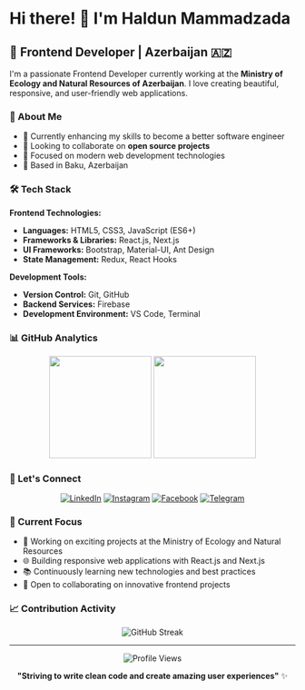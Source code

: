 # Hi there! 👋 I'm Haldun Mammadzada

## 🚀 Frontend Developer | Azerbaijan 🇦🇿

I'm a passionate Frontend Developer currently working at the **Ministry of Ecology and Natural Resources of Azerbaijan**. I love creating beautiful, responsive, and user-friendly web applications.

### 💼 About Me

- 🌱 Currently enhancing my skills to become a better software engineer
- 👯 Looking to collaborate on **open source projects**
- 🎯 Focused on modern web development technologies
- 📍 Based in Baku, Azerbaijan

### 🛠️ Tech Stack

**Frontend Technologies:**
- **Languages:** HTML5, CSS3, JavaScript (ES6+)
- **Frameworks & Libraries:** React.js, Next.js
- **UI Frameworks:** Bootstrap, Material-UI, Ant Design
- **State Management:** Redux, React Hooks

**Development Tools:**
- **Version Control:** Git, GitHub
- **Backend Services:** Firebase
- **Development Environment:** VS Code, Terminal

### 📊 GitHub Analytics

<div align="center">
  <img height="180em" src="https://github-readme-stats.vercel.app/api?username=HaldunMammadzade&show_icons=true&theme=tokyonight&include_all_commits=true&count_private=true"/>
  <img height="180em" src="https://github-readme-stats.vercel.app/api/top-langs/?username=HaldunMammadzade&layout=compact&theme=tokyonight"/>
</div>

### 🤝 Let's Connect

<div align="center">
  
[![LinkedIn](https://img.shields.io/badge/LinkedIn-0077B5?style=for-the-badge&logo=linkedin&logoColor=white)](https://www.linkedin.com/in/haldun-mammadzada/)
[![Instagram](https://img.shields.io/badge/Instagram-E4405F?style=for-the-badge&logo=instagram&logoColor=white)](https://www.instagram.com/haldun__m/)
[![Facebook](https://img.shields.io/badge/Facebook-1877F2?style=for-the-badge&logo=facebook&logoColor=white)](https://www.facebook.com/profile.php?id=100075543795713)
[![Telegram](https://img.shields.io/badge/Telegram-2CA5E0?style=for-the-badge&logo=telegram&logoColor=white)](https://t.me/haldun_mammadzade)

</div>

### 🎯 Current Focus

- 🔭 Working on exciting projects at the Ministry of Ecology and Natural Resources
- 🌐 Building responsive web applications with React.js and Next.js
- 📚 Continuously learning new technologies and best practices
- 🤝 Open to collaborating on innovative frontend projects

### 📈 Contribution Activity

<div align="center">
  <img src="https://github-readme-streak-stats.herokuapp.com/?user=HaldunMammadzade&theme=tokyonight" alt="GitHub Streak"/>
</div>

---

<div align="center">
  <img src="https://komarev.com/ghpvc/?username=HaldunMammadzade&color=blue&style=flat-square&label=Profile+Views" alt="Profile Views"/>
</div>

<div align="center">
  
**"Striving to write clean code and create amazing user experiences"** ✨

</div>
